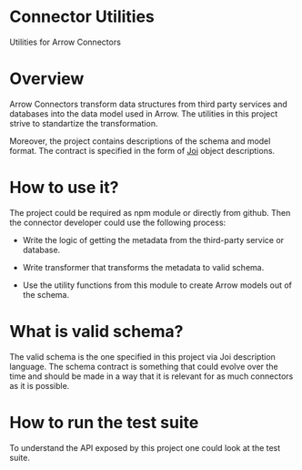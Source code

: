 # Connector Utilities

Utilities for Arrow Connectors

# Overview

Arrow Connectors transform data structures from third party services and databases into the data model used in Arrow. The utilities in this project strive to standartize the transformation.

Moreover, the project contains descriptions of the schema and model format. The contract is specified in the form of [Joi](https://github.com/hapijs/joi) object descriptions.

# How to use it? 

The project could be required as npm module or directly from github. Then the connector developer could use the following process:

* Write the logic of getting the metadata from the third-party service or database. 

* Write transformer that transforms the metadata to valid schema. 

* Use the utility functions from this module to create Arrow models out of the schema.

# What is valid schema?

The valid schema is the one specified in this project via Joi description language. The schema contract is something that could evolve over the time and should be made in a way that it is relevant for as much connectors as it is possible.


# How to run the test suite

To understand the API exposed by this project one could look at the test suite.